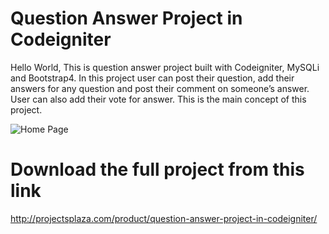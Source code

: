 # Question Answer Project in Codeigniter
Hello World, This is question answer project built with Codeigniter, MySQLi and Bootstrap4. In this project user can post their question, add their answers for any question and post their comment on someone’s answer. User can also add their vote for answer. This is the main concept of this project.

![Home Page](https://github.com/projectsplaza/question-answer-project-in-codeignityer/blob/master/home.png)

# Download the full project from this link
http://projectsplaza.com/product/question-answer-project-in-codeigniter/
